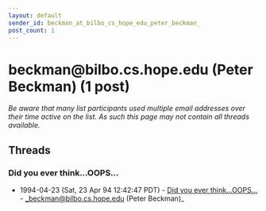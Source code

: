 ```yaml
---
layout: default
sender_id: beckman_at_bilbo_cs_hope_edu_peter_beckman_
post_count: 1
---
```


# beckman<span>@</span>bilbo.cs.hope.edu (Peter Beckman) (1 post)

_Be aware that many list participants used multiple email addresses over their time active on the list. As such this page may not contain all threads available._

## Threads

### Did you ever think...OOPS...
+ 1994-04-23 (Sat, 23 Apr 94 12:42:47 PDT) - [Did you ever think...OOPS...](/archive/1994/04/ef783d547ee2bbc0cfa9d6e36361507276d955cb476cb5b272477b011372f5a7) - _beckman@bilbo.cs.hope.edu (Peter Beckman)_

